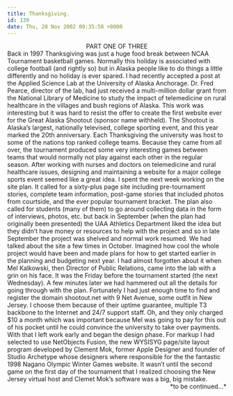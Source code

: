 ```yaml
---
title: Thanksgiving.
id: 139
date: Thu, 28 Nov 2002 09:35:58 +0000
---
```


<div align="center" class="caps">PART ONE OF THREE</div>Back in 1997 Thanksgiving was just a huge food break between <span class="caps">NCAA</span> Tournament basketball games. Normally this holiday is associated with college football (and rightly so) but in Alaska people like to do things a little differently and no holiday is ever spared.  
 I had recently accepted a post at the Applied Science Lab at the University of Alaska Anchorage. Dr. Fred Pearce, director of the lab, had just received a multi-million dollar grant from the National Library of Medicine to study the impact of telemedicine on rural healthcare in the villages and bush regions of Alaska.  
 This work was interesting but it was hard to resist the offer to create the first website ever for the Great Alaska Shootout (sponsor name withheld). The Shootout is Alaska’s largest, nationally televised, college sporting event, and this year marked the 20th anniversary. Each Thanksgiving the university was host to some of the nations top ranked college teams. Because they came from all over, the tournament produced some very interesting games between teams that would normally not play against each other in the regular season.  
 After working with nurses and doctors on telemedicine and rural healthcare issues, designing and maintaining a website for a major college sports event seemed like a great idea. I spent the next week working on the site plan. It called for a sixty-plus page site including pre-tournament stories, complete team information, post-game stories that included photos from courtside, and the ever popular tournament bracket.  
 The plan also called for students (many of them) to go around collecting data in the form of interviews, photos, etc. but back in September (when the plan had originally been presented) the <span class="caps">UAA</span> Athletics Department liked the idea but they didn’t have money or resources to help with the project and so in late September the project was shelved and normal work resumed.  
 We had talked about the site a few times in October. Imagined how cool the whole project would have been and made plans for how to get started earlier in the planning and budgeting next year.  
 I had almost forgotten about it when Mel Kalkowski, then Director of Public Relations, came into the lab with a grin on his face. It was the Friday before the tournament started (the next Wednesday). A few minutes later we had hammered out all the details for going through with the plan. Fortunately I had just enough time to find and register the domain shootout.net with 9 Net Avenue, some outfit in New Jersey. I choose them because of their uptime guarantee, multiple <span class="caps">T3</span> backbone to the Internet and 24/7 support staff. Oh, and they only charged $10 a month which was important because Mel was going to pay for this out of his pocket until he could convince the university to take over payments.  
 With that I left work early and began the design phase. For markup I had selected to use NetObjects Fusion, the new <span class="caps">WYSISYG</span> page/site layout program developed by Clement Mok, former Apple Designer and founder of Studio Archetype whose designers where responsible for the the fantastic 1998 Nagano Olympic Winter Games website.  
 It wasn’t until the second game on the first day of the tournament that I realized choosing the New Jersey virtual host and Clemet Mok’s software was a big, big mistake.

<div align="right">*to be continued…*</div>
